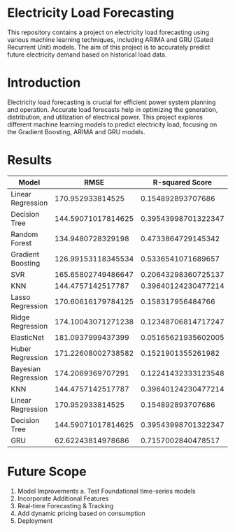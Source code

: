 # Electricity Load Forecasting

This repository contains a project on electricity load forecasting using various machine learning techniques, including ARIMA and GRU (Gated Recurrent Unit) models. The aim of this project is to accurately predict future electricity demand based on historical load data.

# Introduction

Electricity load forecasting is crucial for efficient power system planning and operation. Accurate load forecasts help in optimizing the generation, distribution, and utilization of electrical power. This project explores different machine learning models to predict electricity load, focusing on the Gradient Boosting, ARIMA and GRU models.

# Results

| Model  | RMSE | R-squared Score |
| ------------- | ------------- | ------------- |
| Linear Regression  | 170.952933814525 | 0.154892893707686 |
| Decision Tree  | 144.59071017814625  | 0.39543998701322347 |
| Random Forest  | 134.9480728329198 | 0.4733864729145342 |
| Gradient Boosting  | 126.99153118345534  | 0.5336541071689657 |
| SVR  | 165.65802749486647 | 0.20643298360725137 |
| KNN  | 144.4757142517787  | 0.39640124230477214 |
| Lasso Regression  | 170.60616179784125 | 0.158317956484766 |
| Ridge Regression  | 174.10043071271238  | 0.12348706814717247 |
| ElasticNet  | 181.0937999437399 | 0.05165621935602005 |
| Huber Regression  | 171.22608002738582  | 0.1521901355261982 |
| Bayesian Regression  | 174.2069369707291 | 0.12241432333123548 |
| KNN  | 144.4757142517787  | 0.39640124230477214 |
| Linear Regression  | 170.952933814525 | 0.154892893707686 |
| Decision Tree  | 144.59071017814625  | 0.39543998701322347 |
| GRU | 62.62243814978686 | 0.7157002840478517 |

# Future Scope

1. Model Improvements
   a. Test Foundational time-series models
2. Incorporate Additional Features
3. Real-time Forecasting & Tracking
4. Add dynamic pricing based on consumption
5. Deployment




